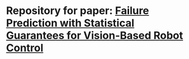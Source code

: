 # Repository for paper: [Failure Prediction with Statistical Guarantees for Vision-Based Robot Control](https://arxiv.org/pdf/2202.05894.pdf)
